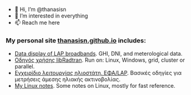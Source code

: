 - 👋 Hi, I’m @thanasisn
- 👀 I’m interested in everything
- 📫 Reach me here

### My personal site [thanasisn.github.io](https://thanasisn.github.io/) includes:
  - [Data display of LAP broadbands](https://thanasisn.github.io/data_display.html). GHI, DNI, and meterological data.
  - [Οδηγός χρήσης libRadtran](https://thanasisn.github.io/Libratran_guide/Libratran_guide.html). Run on: Linux, Windows, grid, cluster or parallel.
  - [Εγχειρίδιο λειτουργίας ηλιοστάτη, ΕΦΑ/LAP](https://thanasisn.github.io/Tracker_manual/LAP_tracker_manual.html). Βασικές οδηγίες για μετρήσεις άμεσης ηλιακής ακτινοβολίας.
  - [My Linux notes](https://thanasisn.github.io/Linux_Notes/Linux_systems_guide.html). Some notes on Linux, mostly for fast reference.
    
